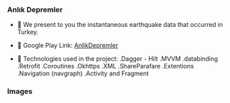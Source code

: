 <h3 align="left">Anlık Depremler</h3>

- 🌱 We present to you the instantaneous earthquake data that occurred in Turkey.
  
- 🔭 Google Play Link: [AnlikDepremler](https://play.google.com/store/apps/details?id=com.ferdidrgn.anlikdepremler)

- 💬 Technologies used in the project:
    .Dagger - Hilt
    .MVVM
    .databinding
    .Retrofit
    .Coroutines
    .Okhttps
    .XML
    .ShareParafare
    .Extentions
    .Navigation (navgraph)
    .Activity and Fragment

### Images
